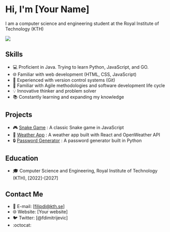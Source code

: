 # Hi, I'm [Your Name]

I am a computer science and engineering student at the Royal Institute of Technology (KTH)

![](https://media.giphy.com/media/3o7TKzsM0f9r9aM1vC/giphy.gif)

## Skills
- :computer: Proficient in Java. Trying to learn Python, JavaScript, and GO.
- :globe_with_meridians: Familiar with web development (HTML, CSS, JavaScript)
- :file_folder: Experienced with version control systems (Git)
- :wrench: Familiar with Agile methodologies and software development life cycle
- :bulb: Innovative thinker and problem solver
- :books: Constantly learning and expanding my knowledge

## Projects
- :video_game: [Snake Game](https://github.com/FilipDimitrijevic97/snake) : A classic Snake game in JavaScript
- :rocket: [Weather App](https://github.com/YOUR_USERNAME/weather-app) : A weather app built with React and OpenWeather API
- :lock: [Password Generator](https://github.com/YOUR_USERNAME/password-generator) : A password generator built in Python

## Education
- :mortar_board: Computer Science and Engineering, Royal Institute of Technology (KTH), [2022]-[2027]

## Contact Me
- :email: E-mail: [filipdi@kth.se]
- :globe_with_meridians: Website: [Your website]
- :bird: Twitter: [@fdimitrijevic]
- :octocat:


